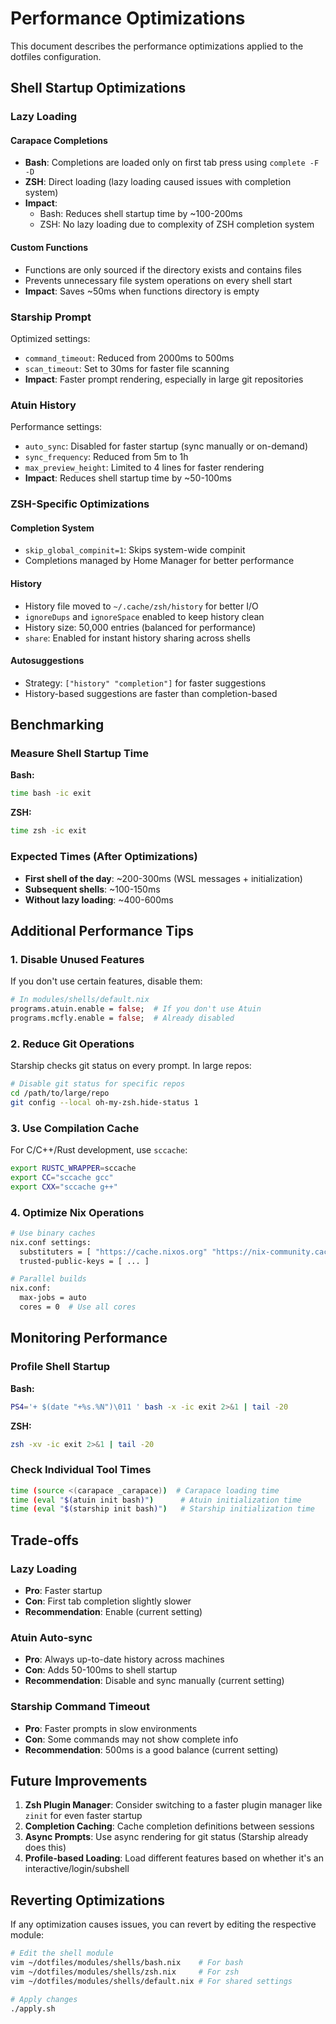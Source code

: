 # Performance Optimizations

This document describes the performance optimizations applied to the dotfiles configuration.

## Shell Startup Optimizations

### Lazy Loading

#### Carapace Completions
- **Bash**: Completions are loaded only on first tab press using `complete -F -D`
- **ZSH**: Direct loading (lazy loading caused issues with completion system)
- **Impact**:
  - Bash: Reduces shell startup time by ~100-200ms
  - ZSH: No lazy loading due to complexity of ZSH completion system

#### Custom Functions
- Functions are only sourced if the directory exists and contains files
- Prevents unnecessary file system operations on every shell start
- **Impact**: Saves ~50ms when functions directory is empty

### Starship Prompt

Optimized settings:
- `command_timeout`: Reduced from 2000ms to 500ms
- `scan_timeout`: Set to 30ms for faster file scanning
- **Impact**: Faster prompt rendering, especially in large git repositories

### Atuin History

Performance settings:
- `auto_sync`: Disabled for faster startup (sync manually or on-demand)
- `sync_frequency`: Reduced from 5m to 1h
- `max_preview_height`: Limited to 4 lines for faster rendering
- **Impact**: Reduces shell startup time by ~50-100ms

### ZSH-Specific Optimizations

#### Completion System
- `skip_global_compinit=1`: Skips system-wide compinit
- Completions managed by Home Manager for better performance

#### History
- History file moved to `~/.cache/zsh/history` for better I/O
- `ignoreDups` and `ignoreSpace` enabled to keep history clean
- History size: 50,000 entries (balanced for performance)
- `share`: Enabled for instant history sharing across shells

#### Autosuggestions
- Strategy: `["history" "completion"]` for faster suggestions
- History-based suggestions are faster than completion-based

## Benchmarking

### Measure Shell Startup Time

**Bash:**
```bash
time bash -ic exit
```

**ZSH:**
```bash
time zsh -ic exit
```

### Expected Times (After Optimizations)

- **First shell of the day**: ~200-300ms (WSL messages + initialization)
- **Subsequent shells**: ~100-150ms
- **Without lazy loading**: ~400-600ms

## Additional Performance Tips

### 1. Disable Unused Features

If you don't use certain features, disable them:

```nix
# In modules/shells/default.nix
programs.atuin.enable = false;  # If you don't use Atuin
programs.mcfly.enable = false;  # Already disabled
```

### 2. Reduce Git Operations

Starship checks git status on every prompt. In large repos:

```bash
# Disable git status for specific repos
cd /path/to/large/repo
git config --local oh-my-zsh.hide-status 1
```

### 3. Use Compilation Cache

For C/C++/Rust development, use `sccache`:

```bash
export RUSTC_WRAPPER=sccache
export CC="sccache gcc"
export CXX="sccache g++"
```

### 4. Optimize Nix Operations

```bash
# Use binary caches
nix.conf settings:
  substituters = [ "https://cache.nixos.org" "https://nix-community.cachix.org" ]
  trusted-public-keys = [ ... ]

# Parallel builds
nix.conf:
  max-jobs = auto
  cores = 0  # Use all cores
```

## Monitoring Performance

### Profile Shell Startup

**Bash:**
```bash
PS4='+ $(date "+%s.%N")\011 ' bash -x -ic exit 2>&1 | tail -20
```

**ZSH:**
```bash
zsh -xv -ic exit 2>&1 | tail -20
```

### Check Individual Tool Times

```bash
time (source <(carapace _carapace))  # Carapace loading time
time (eval "$(atuin init bash)")      # Atuin initialization time
time (eval "$(starship init bash)")   # Starship initialization time
```

## Trade-offs

### Lazy Loading
- **Pro**: Faster startup
- **Con**: First tab completion slightly slower
- **Recommendation**: Enable (current setting)

### Atuin Auto-sync
- **Pro**: Always up-to-date history across machines
- **Con**: Adds 50-100ms to shell startup
- **Recommendation**: Disable and sync manually (current setting)

### Starship Command Timeout
- **Pro**: Faster prompts in slow environments
- **Con**: Some commands may not show complete info
- **Recommendation**: 500ms is a good balance (current setting)

## Future Improvements

1. **Zsh Plugin Manager**: Consider switching to a faster plugin manager like `zinit` for even faster startup
2. **Completion Caching**: Cache completion definitions between sessions
3. **Async Prompts**: Use async rendering for git status (Starship already does this)
4. **Profile-based Loading**: Load different features based on whether it's an interactive/login/subshell

## Reverting Optimizations

If any optimization causes issues, you can revert by editing the respective module:

```bash
# Edit the shell module
vim ~/dotfiles/modules/shells/bash.nix    # For bash
vim ~/dotfiles/modules/shells/zsh.nix     # For zsh
vim ~/dotfiles/modules/shells/default.nix # For shared settings

# Apply changes
./apply.sh
```